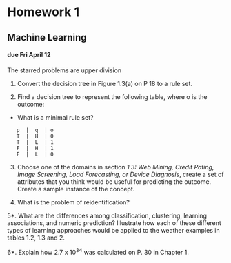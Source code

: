 Homework 1 
==========
## Machine Learning
#### due Fri April 12

The starred problems are upper division

1. Convert the decision tree in Figure 1.3(a) on P 18 to a rule set.

2. Find a decision tree to represent the following table, where o is the outcome:
 * What is a minimal rule set?

```
   p  |  q  | o
   T  |  H  | 0
   T  |  L  | 1
   F  |  H  | 1
   F  |  L  | 0
```

3. Choose one of the domains in section *1.3: Web Mining, Credit Rating, Image Screening, Load Forecasting, or Device Diagnosis*, create a set of attributes that you think would be useful for predicting the outcome.  Create a sample instance of the concept.

4. What is the problem of reidentification?

5*. What are the differences among classification, clustering, learning associations, and numeric prediction?  Illustrate how each of these different types of learning approaches would be applied to the weather examples in tables 1.2, 1.3 and 2.

6*. Explain how 2.7 x 10<sup>34</sup> was calculated on P. 30 in Chapter 1.
